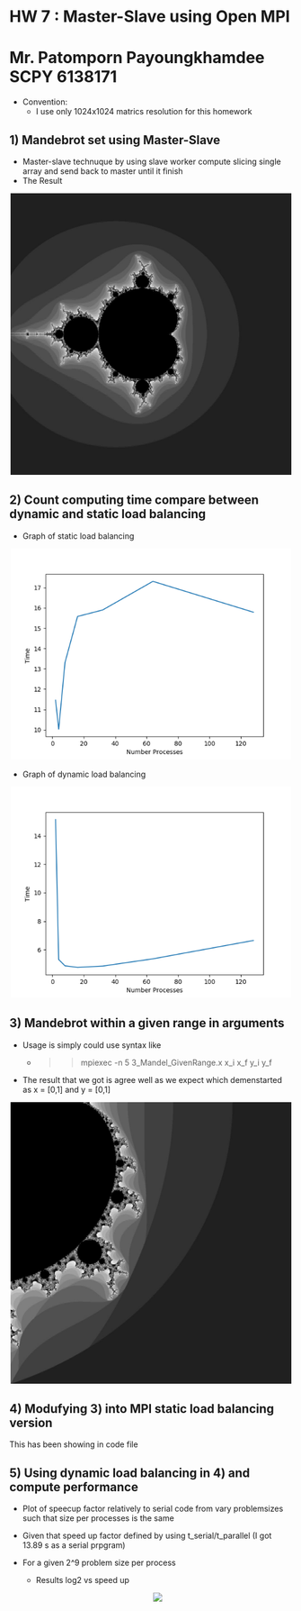 # HW 7 : Master-Slave using Open MPI
# Mr. Patomporn Payoungkhamdee SCPY 6138171

* Convention:
	* I use only 1024x1024 matrics resolution for this homework

## 1) Mandebrot set using Master-Slave
* Master-slave technuque by using slave worker compute slicing single array and send back to master until it finish
* The Result

<p align="center">
<img src="1_mandel_result.jpg" width="500px" >
</p>

## 2) Count computing time compare between dynamic and static load balancing

* Graph of static load balancing

<p align="center">
<img src="2_static.png" width="500px" >
</p>

* Graph of dynamic load balancing

<p align="center">
<img src="2_dynamic.png" width="500px" >
</p>

## 3) Mandebrot within a given range in arguments
* Usage is simply could use syntax like
	* >> mpiexec -n 5 3_Mandel_GivenRange.x x_i x_f y_i y_f
* The result that we got is agree well as we expect which demenstarted as x = [0,1] and y = [0,1]

<p align="center">
<img src="3_mandel_result.jpg" width="500px" >
</p>

## 4) Modufying 3) into MPI static load balancing version 
This has been showing in code file

## 5) Using dynamic load balancing in 4) and compute performance

* Plot of speecup factor relatively to serial code from vary problemsizes such that size per processes is the same
* Given that speed up factor defined by using t_serial/t_parallel (I got 13.89 s as a serial prpgram)
* For a given 2^9 problem size per process
	* Results log2 vs speed up
	
	<p align="center">
	<img src="5.jpg" width="500px" >
	</p>
